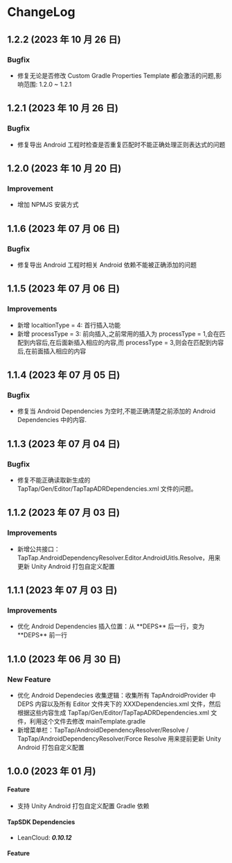 # ChangeLog
## 1.2.2 (2023 年 10 月 26 日)
### Bugfix

- 修复无论是否修改 Custom Gradle Properties Template 都会激活的问题,影响范围: 1.2.0 ~ 1.2.1

## 1.2.1 (2023 年 10 月 26 日)
### Bugfix

- 修复导出 Android 工程时检查是否重复匹配时不能正确处理正则表达式的问题

## 1.2.0 (2023 年 10 月 20 日)
### Improvement

- 增加 NPMJS 安装方式
## 1.1.6 (2023 年 07 月 06 日)
### Bugfix

- 修复导出 Android 工程时相关 Android 依赖不能被正确添加的问题
  
## 1.1.5 (2023 年 07 月 06 日)
### Improvements

- 新增 localtionType = 4: 首行插入功能
- 新增 processType = 3: 前向插入,之前常用的插入为 processType = 1,会在匹配到内容后,在后面新插入相应的内容,而 processType = 3,则会在匹配到内容后,在前面插入相应的内容

## 1.1.4 (2023 年 07 月 05 日)
### Bugfix

- 修复当 Android Dependencies 为空时,不能正确清楚之前添加的 Android Dependencies 中的内容.

## 1.1.3 (2023 年 07 月 04 日)
### Bugfix

- 修复不能正确读取新生成的 TapTap/Gen/Editor/TapTapADRDependencies.xml 文件的问题。
  
## 1.1.2 (2023 年 07 月 03 日)
### Improvements

- 新增公共接口：TapTap.AndroidDependencyResolver.Editor.AndroidUitls.Resolve，用来更新 Unity Android 打包自定义配置

## 1.1.1 (2023 年 07 月 03 日)
### Improvements

- 优化 Android Dependencies 插入位置：从 \*\*DEPS\*\* 后一行，变为 \*\*DEPS\*\* 前一行
  
## 1.1.0 (2023 年 06 月 30 日)
### New Feature

- 优化 Android Dependecies 收集逻辑：收集所有 TapAndroidProvider 中 DEPS 内容以及所有 Editor 文件夹下的 XXXDependencies.xml 文件，然后根据这些内容生成 TapTap/Gen/Editor/TapTapADRDependencies.xml 文件，利用这个文件去修改 mainTemplate.gradle
- 新增菜单栏：TapTap/AndroidDependencyResolver/Resolve / TapTap/AndroidDependencyResolver/Force Resolve 用来提前更新 Unity Android 打包自定义配置
  
## 1.0.0 (2023 年 01 月)
#### Feature
- 支持 Unity Android 打包自定义配置 Gradle 依赖

#### TapSDK Dependencies
- LeanCloud: _**0.10.12**_

#### Feature

